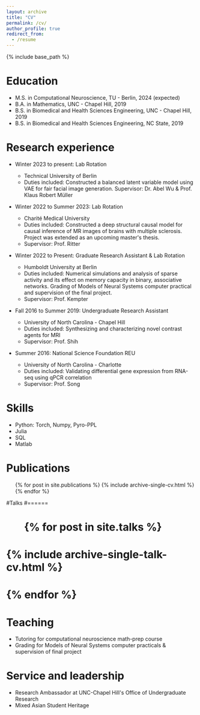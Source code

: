 ```yaml
---
layout: archive
title: "CV"
permalink: /cv/
author_profile: true
redirect_from:
  - /resume
---
```


{% include base_path %}

Education
======
* M.S. in Computational Neuroscience, TU - Berlin, 2024 (expected)
* B.A. in Mathematics, UNC - Chapel Hill, 2019
* B.S. in Biomedical and Health Sciences Engineering, UNC - Chapel Hill, 2019
* B.S. in Biomedical and Health Sciences Engineering, NC State, 2019

Research experience
======
* Winter 2023 to present: Lab Rotation
  - Technical University of Berlin
  - Duties included: Constructed a balanced latent variable model using VAE for fair facial image generation. 
     Supervisor: Dr. Abel Wu & Prof. Klaus Robert Müller

* Winter 2022 to Summer 2023: Lab Rotation
  - Charité Medical University
  - Duties included: Constructed a deep structural causal model for causal inference of MR images of brains with multiple sclerosis. Project was extended as an upcoming master's thesis.
  - Supervisor: Prof. Ritter
    
* Winter 2022 to Present: Graduate Research Assistant & Lab Rotation
  - Humboldt University at Berlin
  - Duties included: Numerical simulations and analysis of sparse activity and its effect on memory capacity in binary, associative networks. Grading of Models of Neural Systems computer practical and supervision of the final project.
  - Supervisor: Prof. Kempter
    
* Fall 2016 to Summer 2019: Undergraduate Research Assistant
  - University of North Carolina - Chapel Hill
  - Duties included: Synthesizing and characterizing novel contrast agents for MRI
  - Supervisor: Prof. Shih
    
* Summer 2016: National Science Foundation REU
  - University of North Carolina - Charlotte
  - Duties included: Validating differential gene expression from RNA-seq using qPCR correlation
  - Supervisor: Prof. Song
  
Skills
======
* Python: Torch, Numpy, Pyro-PPL
* Julia
* SQL
* Matlab


Publications
======
  <ul>{% for post in site.publications %}
    {% include archive-single-cv.html %}
  {% endfor %}</ul>
  
#Talks
#======
#  <ul>{% for post in site.talks %}
#    {% include archive-single-talk-cv.html %}
#  {% endfor %}</ul>
  
Teaching
======
* Tutoring for computational neuroscience math-prep course
* Grading for Models of Neural Systems computer practicals & supervision of final project
  
Service and leadership
======
* Research Ambassador at UNC-Chapel Hill's Office of Undergraduate Research
* Mixed Asian Student Heritage
